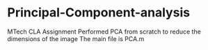 # Principal-Component-analysis
MTech CLA Assignment
Performed PCA from scratch to reduce the dimensions of the image
The main file is PCA.m
